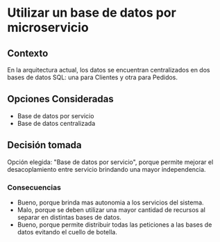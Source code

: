 # Utilizar un base de datos por microservicio

## Contexto

En la arquitectura actual, los datos se encuentran centralizados en dos bases de datos SQL: una para Clientes y otra para Pedidos.

## Opciones Consideradas

* Base de datos por servicio
* Base de datos centralizada

## Decisión tomada

Opción elegida: "Base de datos por servicio", porque permite mejorar el desacoplamiento entre servicio brindando una mayor independencia.

### Consecuencias

* Bueno, porque brinda mas autonomia a los servicios del sistema.
* Malo, porque se deben utilizar una mayor cantidad de recursos al separar en distintas bases de datos.
* Bueno, porque permite distribuir todas las peticiones a las bases de datos evitando el cuello de botella. 
